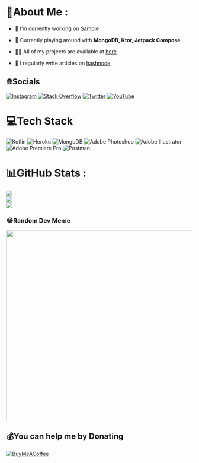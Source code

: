 # 💫About Me :
- 🔭 I’m currently working on [Sample](https://github.com/sakethpathike/Sample-server_side)

- 🌱 Currently playing around with **MongoDB, Ktor, Jetpack Compose**

- 👨‍💻 All of my projects are available at [here](https://github.com/sakethpathike)

- 📝 I regularly write articles on [hashnode](https://saketh001.hashnode.dev)

## 🌐Socials
[![Instagram](https://img.shields.io/badge/Instagram-%23E4405F.svg?logo=Instagram&logoColor=white)](https://instagram.com/sakethpathike) [![Stack Overflow](https://img.shields.io/badge/-Stackoverflow-FE7A16?logo=stack-overflow&logoColor=white)](https://stackoverflow.com/users/14963389) [![Twitter](https://img.shields.io/badge/Twitter-%231DA1F2.svg?logo=Twitter&logoColor=white)](https://twitter.com/guy_electronic) [![YouTube](https://img.shields.io/badge/YouTube-%23FF0000.svg?logo=YouTube&logoColor=white)](https://youtube.com/c/sakethwashere) 

# 💻Tech Stack
![Kotlin](https://img.shields.io/badge/kotlin-%230095D5.svg?style=for-the-badge&logo=kotlin&logoColor=white) ![Heroku](https://img.shields.io/badge/heroku-%23430098.svg?style=for-the-badge&logo=heroku&logoColor=white) ![MongoDB](https://img.shields.io/badge/MongoDB-%234ea94b.svg?style=for-the-badge&logo=mongodb&logoColor=white) ![Adobe Photoshop](https://img.shields.io/badge/adobephotoshop-%2331A8FF.svg?style=for-the-badge&logo=adobephotoshop&logoColor=white) ![Adobe Illustrator](https://img.shields.io/badge/adobeillustrator-%23FF9A00.svg?style=for-the-badge&logo=adobeillustrator&logoColor=white) ![Adobe Premiere Pro](https://img.shields.io/badge/Adobe%20Premiere%20Pro-9999FF.svg?style=for-the-badge&logo=Adobe%20Premiere%20Pro&logoColor=white) ![Postman](https://img.shields.io/badge/Postman-FF6C37?style=for-the-badge&logo=postman&logoColor=white)
# 📊GitHub Stats :
![](https://github-readme-stats.vercel.app/api?username=sakethpathike&theme=radical&hide_border=false&include_all_commits=false&count_private=false)<br/>
![](https://github-readme-streak-stats.herokuapp.com/?user=sakethpathike&theme=radical&hide_border=false)<br/>
![](https://github-readme-stats.vercel.app/api/top-langs/?username=sakethpathike&theme=radical&hide_border=false&include_all_commits=false&count_private=false&layout=compact)

### 😂Random Dev Meme
<img src="https://random-memer.herokuapp.com/" width="512px"/>

  ## 💰You can help me by Donating
  [![BuyMeACoffee](https://img.shields.io/badge/Buy%20Me%20a%20Coffee-ffdd00?style=for-the-badge&logo=buy-me-a-coffee&logoColor=black)](https://buymeacoffee.com/sakethwashere) 

  <!-- Proudly created with GPRM ( https://gprm.itsvg.in ) -->
  
